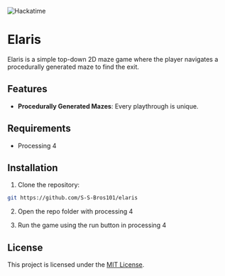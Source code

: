 ![Hackatime](https://hackatime-badge.hackclub.com/U09F3ATBVH8/elaris)

# Elaris

Elaris is a simple top-down 2D maze game where the player navigates a procedurally generated maze to find the exit.


## Features

- **Procedurally Generated Mazes**: Every playthrough is unique.


## Requirements

- Processing 4

## Installation

1. Clone the repository:
```bash
git https://github.com/S-S-Bros101/elaris
```
2. Open the repo folder with processing 4


3. Run the game using the run button in processing 4

## License

This project is licensed under the [MIT License](LICENSE).